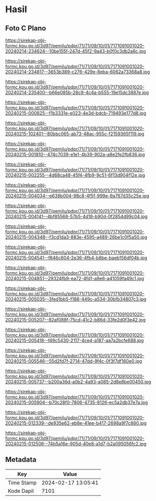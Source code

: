# Hasil

## Foto C Plano

https://sirekap-obj-formc.kpu.go.id/3d97/pemilu/pdpr/71/71/09/10/01/7171091001020-20240214-234624--10be155f-247d-45f2-9a43-b0f0c3db2a6c.jpg

https://sirekap-obj-formc.kpu.go.id/3d97/pemilu/pdpr/71/71/09/10/01/7171091001020-20240214-234817--3653b389-c276-429e-8eba-6062a73368a8.jpg

https://sirekap-obj-formc.kpu.go.id/3d97/pemilu/pdpr/71/71/09/10/01/7171091001020-20240214-235400--b66e085b-28c9-4c4a-b555-19e15dc3887e.jpg

https://sirekap-obj-formc.kpu.go.id/3d97/pemilu/pdpr/71/71/09/10/01/7171091001020-20240215-000825--f1b3331e-e023-4e3d-bdcb-719493e177d8.jpg

https://sirekap-obj-formc.kpu.go.id/3d97/pemilu/pdpr/71/71/09/10/01/7171091001020-20240215-102401--80bbc065-ab73-48ac-955c-f2159365f119.jpg

https://sirekap-obj-formc.kpu.go.id/3d97/pemilu/pdpr/71/71/09/10/01/7171091001020-20240215-001810--474c7039-e1e1-4b39-902a-a8e2fe2fb836.jpg

https://sirekap-obj-formc.kpu.go.id/3d97/pemilu/pdpr/71/71/09/10/01/7171091001020-20240215-002255--4d68ca48-45f4-4fb9-9c51-6f13d904f12e.jpg

https://sirekap-obj-formc.kpu.go.id/3d97/pemilu/pdpr/71/71/09/10/01/7171091001020-20240215-004034--e638b004-98c8-4f5f-999e-9a767d35c25e.jpg

https://sirekap-obj-formc.kpu.go.id/3d97/pemilu/pdpr/71/71/09/10/01/7171091001020-20240215-004141--4bf85568-57b5-4d18-b90d-0f2854d99c04.jpg

https://sirekap-obj-formc.kpu.go.id/3d97/pemilu/pdpr/71/71/09/10/01/7171091001020-20240215-004348--f3cd1da3-883e-4595-a489-26be1c0f5a50.jpg

https://sirekap-obj-formc.kpu.go.id/3d97/pemilu/pdpr/71/71/09/10/01/7171091001020-20240215-004541--f846c604-2e36-4fb4-b8be-baeb156df04b.jpg

https://sirekap-obj-formc.kpu.go.id/3d97/pemilu/pdpr/71/71/09/10/01/7171091001020-20240215-004851--29324fb9-ea72-4fd1-a9e6-a41059fa49c1.jpg

https://sirekap-obj-formc.kpu.go.id/3d97/pemilu/pdpr/71/71/09/10/01/7171091001020-20240215-005035--3fed1bb5-f188-449c-a534-30bfb34807c3.jpg

https://sirekap-obj-formc.kpu.go.id/3d97/pemilu/pdpr/71/71/09/10/01/7171091001020-20240215-005207--82af088f-75cd-41c2-b86d-33fe2d0f3e42.jpg

https://sirekap-obj-formc.kpu.go.id/3d97/pemilu/pdpr/71/71/09/10/01/7171091001020-20240215-005418--f49c5430-2117-4ce4-a187-aa7a2bcfe688.jpg

https://sirekap-obj-formc.kpu.go.id/3d97/pemilu/pdpr/71/71/09/10/01/7171091001020-20240215-005546--55d2fd7f-2714-47dd-9f4c-0f3f7df160e0.jpg

https://sirekap-obj-formc.kpu.go.id/3d97/pemilu/pdpr/71/71/09/10/01/7171091001020-20240215-005737--b200a36d-a0b2-4a93-a085-2d8e8be00450.jpg

https://sirekap-obj-formc.kpu.go.id/3d97/pemilu/pdpr/71/71/09/10/01/7171091001020-20240215-005904--b70c28f0-7806-4735-8126-ec5a2db37e7a.jpg

https://sirekap-obj-formc.kpu.go.id/3d97/pemilu/pdpr/71/71/09/10/01/7171091001020-20240215-012339--de935e62-eb8e-41ee-b417-2698a9f7c880.jpg

https://sirekap-obj-formc.kpu.go.id/3d97/pemilu/pdpr/71/71/09/10/01/7171091001020-20240215-012506--74b5a16e-905d-40e8-a1d7-b2a095056fc2.jpg


## Metadata

| Key        | Value               |
| ---------- | ------------------- |
| Time Stamp | 2024-02-17 13:05:41 |
| Kode Dapil | 7101                |



